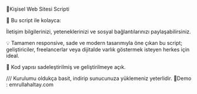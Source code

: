 👤Kişisel Web Sitesi Scripti

📌 Bu script ile kolayca:

İletişim bilgilerinizi, yeteneklerinizi ve sosyal bağlantılarınızı paylaşabilirsiniz.

💡 Tamamen responsive, sade ve modern tasarımıyla öne çıkan bu script; geliştiriciler, freelancerlar veya dijitalde varlık göstermek isteyen herkes için ideal.

📎 Kod yapısı sadeleştirilmiş ve geliştirilmeye açık.

/// Kurulumu oldukça basit, indirip sunucunuza yüklemeniz yeterlidir.
📎Demo : emrullahaltay.com
